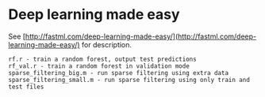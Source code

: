 Deep learning made easy
=======================

See [http://fastml.com/deep-learning-made-easy/](http://fastml.com/deep-learning-made-easy/) for description.

	rf.r - train a random forest, output test predictions
	rf_val.r - train a random forest in validation mode
	sparse_filtering_big.m - run sparse filtering using extra data
	sparse_filtering_small.m - run sparse filtering using only train and test files
	
	
	